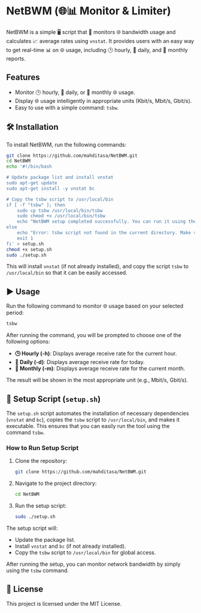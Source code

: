 # NetBWM (🌐📊 Monitor & Limiter)

NetBWM is a simple 🖥️ script that 📡 monitors 🌐 bandwidth usage and calculates 📈 average rates using `vnstat`. It provides users with an easy way to get real-time 📊 on 🌐 usage, including 🕒 hourly, 📅 daily, and 📆 monthly reports.

## Features
- Monitor 🕒 hourly, 📅 daily, or 📆 monthly 🌐 usage.
- Display 🌐 usage intelligently in appropriate units (Kbit/s, Mbit/s, Gbit/s).
- Easy to use with a simple command: `tsbw`.

## 🛠️ Installation
To install NetBWM, run the following commands:

```bash
git clone https://github.com/mahditasa/NetBWM.git
cd NetBWM
echo '#!/bin/bash

# Update package list and install vnstat
sudo apt-get update
sudo apt-get install -y vnstat bc

# Copy the tsbw script to /usr/local/bin
if [ -f "tsbw" ]; then
    sudo cp tsbw /usr/local/bin/tsbw
    sudo chmod +x /usr/local/bin/tsbw
    echo "NetBWM setup completed successfully. You can run it using the command: tsbw"
else
    echo "Error: tsbw script not found in the current directory. Make sure the script is in the same directory as setup.sh."
    exit 1
fi' > setup.sh
chmod +x setup.sh
sudo ./setup.sh
```

This will install `vnstat` (if not already installed), and copy the script `tsbw` to `/usr/local/bin` so that it can be easily accessed.

## ▶️ Usage
Run the following command to monitor 🌐 usage based on your selected period:

```bash
tsbw
```

After running the command, you will be prompted to choose one of the following options:
- **🕒 Hourly (-h)**: Displays average receive rate for the current hour.
- **📅 Daily (-d)**: Displays average receive rate for today.
- **📆 Monthly (-m)**: Displays average receive rate for the current month.

The result will be shown in the most appropriate unit (e.g., Mbit/s, Gbit/s).

## 🔧 Setup Script (`setup.sh`)
The `setup.sh` script automates the installation of necessary dependencies (`vnstat` and `bc`), copies the `tsbw` script to `/usr/local/bin`, and makes it executable. This ensures that you can easily run the tool using the command `tsbw`.

### How to Run Setup Script
1. Clone the repository:
   ```bash
   git clone https://github.com/mahditasa/NetBWM.git
   ```
2. Navigate to the project directory:
   ```bash
   cd NetBWM
   ```
3. Run the setup script:
   ```bash
   sudo ./setup.sh
   ```

The setup script will:
- Update the package list.
- Install `vnstat` and `bc` (if not already installed).
- Copy the `tsbw` script to `/usr/local/bin` for global access.

After running the setup, you can monitor network bandwidth by simply using the `tsbw` command.

## 📜 License
This project is licensed under the MIT License.
